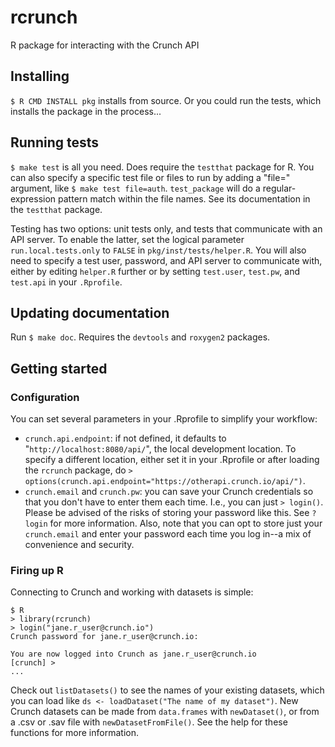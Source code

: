 # rcrunch

R package for interacting with the Crunch API

## Installing

`$ R CMD INSTALL pkg` installs from source. Or you could run the tests, which installs the package in the process...

## Running tests

`$ make test` is all you need. Does require the `testthat` package for R. You can also specify a specific test file or files to run by adding a "file=" argument, like `$ make test file=auth`. `test_package` will do a regular-expression pattern match within the file names. See its documentation in the `testthat` package.

Testing has two options: unit tests only, and tests that communicate with an API server. To enable the latter, set the logical parameter `run.local.tests.only` to `FALSE` in `pkg/inst/tests/helper.R`. You will also need to specify a test user, password, and API server to communicate with, either by editing `helper.R` further or by setting `test.user`, `test.pw`, and `test.api` in your `.Rprofile`.

## Updating documentation

Run `$ make doc`. Requires the `devtools` and `roxygen2` packages.

## Getting started

### Configuration

You can set several parameters in your .Rprofile to simplify your workflow:

* `crunch.api.endpoint`: if not defined, it defaults to "`http://localhost:8080/api/`", the local development location. To specify a different location, either set it in your .Rprofile or after loading the `rcrunch` package, do `> options(crunch.api.endpoint="https://otherapi.crunch.io/api/")`.
* `crunch.email` and `crunch.pw`: you can save your Crunch credentials so that you don't have to enter them each time. I.e., you can just `> login()`. Please be advised of the risks of storing your password like this. See `?login` for more information. Also, note that you can opt to store just your `crunch.email` and enter your password each time you log in--a mix of convenience and security.

### Firing up R

Connecting to Crunch and working with datasets is simple:

    $ R
    > library(rcrunch)
    > login("jane.r_user@crunch.io")
    Crunch password for jane.r_user@crunch.io: 
    
    You are now logged into Crunch as jane.r_user@crunch.io
    [crunch] > 
    ...

Check out `listDatasets()` to see the names of your existing datasets, which you can load like `ds <- loadDataset("The name of my dataset")`. New Crunch datasets can be made from `data.frames` with `newDataset()`, or from a .csv or .sav file with `newDatasetFromFile()`. See the help for these functions for more information.